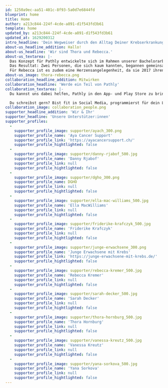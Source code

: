 ```yaml
---
id: 1250a9ec-aa51-401c-8f93-5a0d7e6844fd
blueprint: home
title: Home
author: a213c844-224f-4cde-a891-d1f543fd3b61
template: home
updated_by: a213c844-224f-4cde-a891-d1f543fd3b61
updated_at: 1629200312
intro_headline: 'Dein Wegweiser durch den Alltag Deiner Krebserkrankung'
about-us_headline_addition: Hallo!
about-us_headline: 'Wir sind Thora und Rebecca.'
about-us_textarea: |-
  Das Konzept für Pathly entwickelte sich im Rahmen unserer Bachelorarbeit. Die Idee entstand durch eine Verkettung verschiedener Zufälle: Einem Verein, einer Tram-Fahrt und einem Radiointerview.
  Das Resultat: Zwei Personen, die sich kaum kannten, begannen gemeinsam ein Ziel und einen Wunsch zu verfolgen – eine App zu entwickeln, die Krebspatient:innen in ihrem Alltag unterstützt.
  Für Rebecca ist es zudem eine Herzensangelegenheit, da sie 2017 ihren Papa an Lungenkrebs und 2021 ihren Stiefvater an einen inoperablen Tumor im Kopf verlor. Nur zwei von vielen Gründen, warum es sich um ein Thema handelt, das uns sehr bewegt.
about-us_image: thora-rebecca.png
collaboration_headline_addition: Mitwirken
collaboration_headline: 'Werde ein Teil von Pathly'
collaboration_textarea: |-
  Du kannst uns dabei helfen, Pathly in den App- und Play Store zu bringen! Die Krebs-App befindet sich derzeit noch in der Entstehungsphase, weshalb wir stets auf der Suche nach Unterstützer:innen und neuen Impressionen sind.

  Du schreibst gern? Bist fit in Social Media, programmierst für dein Leben gern, kennst dich mit Finanzierungsmodellen für gemeinnützige Organisationen aus oder hast Bock uns zu sponsern? Wir freuen uns über jede Art der Unterstützung.
collaboration_image: collaboration_people.png
supporter_headline_addition: 'Wir & Ihr'
supporter_headline: 'Unsere Unterstützer:innen'
supporter_profiles:
  -
    supporter_profile_image: supporter/ayach_300.png
    supporter_profile_name: 'Aya Cancer Support'
    supporter_profile_link: 'https://ayacancersupport.ch/'
    supporter_profile_hightlighted: false
  -
    supporter_profile_image: supporter/danny-rjabof_500.jpg
    supporter_profile_name: 'Danny Rjabof'
    supporter_profile_link: null
    supporter_profile_hightlighted: false
  -
    supporter_profile_image: supporter/dgho_300.png
    supporter_profile_name: DGHO
    supporter_profile_link: null
    supporter_profile_hightlighted: false
  -
    supporter_profile_image: supporter/ella-mac-williams_500.jpg
    supporter_profile_name: 'Ella MacWilliams'
    supporter_profile_link: null
    supporter_profile_hightlighted: false
  -
    supporter_profile_image: supporter/friderike-krafczyk_500.jpg
    supporter_profile_name: 'Friderike Krafczyk'
    supporter_profile_link: null
    supporter_profile_hightlighted: false
  -
    supporter_profile_image: supporter/junge-erwachsene_300.png
    supporter_profile_name: 'Junge Erwachsene mit Krebs'
    supporter_profile_link: 'https://junge-erwachsene-mit-krebs.de/'
    supporter_profile_hightlighted: false
  -
    supporter_profile_image: supporter/rebecca-kremer_500.jpg
    supporter_profile_name: 'Rebecca Kremer'
    supporter_profile_link: null
    supporter_profile_hightlighted: false
  -
    supporter_profile_image: supporter/sarah-decker_500.jpg
    supporter_profile_name: 'Sarah Decker'
    supporter_profile_link: null
    supporter_profile_hightlighted: false
  -
    supporter_profile_image: supporter/thora-hornburg_500.jpg
    supporter_profile_name: 'Thora Hornburg'
    supporter_profile_link: null
    supporter_profile_hightlighted: false
  -
    supporter_profile_image: supporter/vanessa-kreutz_500.jpg
    supporter_profile_name: 'Vanessa Kreutz'
    supporter_profile_link: null
    supporter_profile_hightlighted: false
  -
    supporter_profile_image: supporter/yana-sorkova_500.jpg
    supporter_profile_name: 'Yana Sorkova'
    supporter_profile_link: null
    supporter_profile_hightlighted: false
---
```

